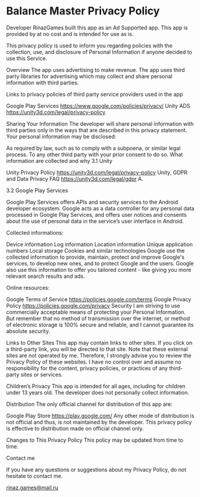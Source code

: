 # Balance Master Privacy Policy

Developer RinazGames built this app as an Ad Supported app. This app is provided by at no cost and is intended for use as is.

This privacy policy is used to inform you regarding policies with the collection, use, and disclosure of Personal Information if anyone decided to use this Service.

Overview
The app uses advertising to make revenue. The app uses third party libraries for advertising which may collect and share personal information with third parties.

Links to privacy policies of third party service providers used in the app

Google Play Services https://www.google.com/policies/privacy/ Unity ADS https://unity3d.com/legal/privacy-policy

Sharing Your Information The developer will share personal information with third parties only in the ways that are described in this privacy statement.
Your personal information may be disclosed:

As required by law, such as to comply with a subpoena, or similar legal process.
To any other third party with your prior consent to do so.
What information are collected and why
3.1 Unity

Unity Privacy Policy https://unity3d.com/legal/privacy-policy
Unity, GDPR and Data Privacy FAQ https://unity3d.com/legal/gdpr
A.

3.2 Google Play Services

Google Play Services offers APIs and security services to the Android developer ecosystem. Google acts as a data controller for any personal data processed in Google Play Services, and offers user notices and consents about the use of personal data in the service’s user interface in Android.

Collected informations:

Device information
Log information
Location information
Unique application numbers
Local storage
Cookies and similar technologies
Google use the collected information to provide, maintain, protect and improve Google's services, to develop new ones, and to protect Google and the users. Google also use this information to offer you tailored content - like giving you more relevant search results and ads.

Online resources:

Google Terms of Service https://policies.google.com/terms
Google Privacy Policy https://policies.google.com/privacy
Security
I am striving to use commercially acceptable means of protecting your Personal Information. But remember that no method of transmission over the internet, or method of electronic storage is 100% secure and reliable, and I cannot guarantee its absolute security.

Links to Other Sites
This app may contain links to other sites. If you click on a third-party link, you will be directed to that site. Note that these external sites are not operated by me. Therefore, I strongly advise you to review the Privacy Policy of these websites. I have no control over and assume no responsibility for the content, privacy policies, or practices of any third-party sites or services.

Children’s Privacy
This app is intended for all ages, including for children under 13 years old. The developer does not personally collect information.

Distribution
The only official channel for distribution of this app are:

Google Play Store https://play.google.com/
Any other mode of distribution is not official and thus, is not maintained by the developer. This privacy policy is effective to distribution made on official channel only.

Changes to This Privacy Policy
This policy may be updated from time to time.

Contact me

If you have any questions or suggestions about my Privacy Policy, do not hesitate to contact me.

rinaz.games@mail.ru
